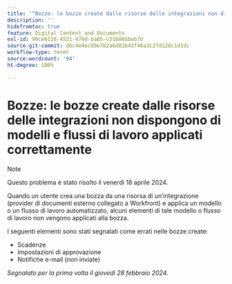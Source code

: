 ```yaml
---
title: '“Bozze: le bozze create dalle risorse delle integrazioni non dispongono di modelli e flussi di lavoro applicati correttamente”'
description: ''
hidefromtoc: true
feature: Digital Content and Documents
exl-id: 90ce6128-4521-476d-ba85-c51b86bbeb7d
source-git-commit: dbc4e4ecd9e7b2a6d01b43f46a3c2fd128c1d1dc
workflow-type: tm+mt
source-wordcount: '94'
ht-degree: 100%

---
```


# Bozze: le bozze create dalle risorse delle integrazioni non dispongono di modelli e flussi di lavoro applicati correttamente

>[!NOTE]
>
>Questo problema è stato risolto il venerdì 18 aprile 2024.

Quando un utente crea una bozza da una risorsa di un’integrazione (provider di documenti esterno collegato a Workfront) e applica un modello o un flusso di lavoro automatizzato, alcuni elementi di tale modello o flusso di lavoro non vengono applicati alla bozza.

I seguenti elementi sono stati segnalati come errati nelle bozze create:

* Scadenze
* Impostazioni di approvazione
* Notifiche e-mail (non inviate)

_Segnalato per la prima volta il giovedì 28 febbraio 2024._
